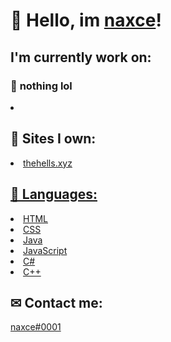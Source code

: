 # 👋 Hello, im <a href="https://google.co.ck">naxce</a>!

## I'm currently work on:

### 🧨 <b>nothing lol</b>
 <li> 
<br />

## 📃 Sites I own:

<li> <a href="https://thehells.xyz">thehells.xyz</li>

## 💬 Languages:

<li> <a href="https://www.google.com/search?client=-b-d&q=HTML">HTML</a>
<li> <a href="https://www.google.com/search?client=-b-d&q=CSS">CSS</a>
<li> <a href="https://www.google.com/search?client=-b-d&q=Java">Java</a>
<li> <a href="https://www.google.com/search?client=-b-d&q=JavaScript">JavaScript</a>
<li> <a href="https://www.google.com/search?client=-b-d&q=C%23">C#</a>
<li> <a href="https://www.google.com/search?q=C%2B%2B&client=-b-d&sxsrf=AOaemvKBJUMNY8c-cnPqK8Ew8wD3ZJbWvA%3A1638813582283&ei=jk-uYcHZEM6RrgSuubjYAQ&ved=0ahUKEwjB2LKr4M_0AhXOiIsKHa4cDhsQ4dUDCA4&uact=5&oq=C%2B%2B&gs_lcp=Cgdnd3Mtd2l6EAMyBwgAELEDEEMyBAgAEEMyCAgAEIAEELEDMgQILhBDMgQIABBDMgQIABBDMgQIABBDMgUIABCABDIICAAQgAQQsQMyCwgAEIAEELEDEIMBOgcIIxCwAxAnOgcIABCwAxBDOgoIABCxAxCwAxBDOhAILhDHARDRAxDIAxCwAxBDOgQIIxAnOgYIIxAnEBNKBAhBGAFQ-QVYsApgzQxoAXAAeACAAVaIAfUBkgEBM5gBAKABAcgBCsABAQ&sclient=gws-wiz">C++</a>
    
## ✉ Contact me:
    
<a href="https://discord.gg">naxce#0001</a>
                        


<br />
<br />
